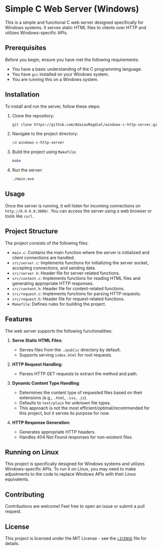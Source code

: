 # Simple C Web Server (Windows)

This is a simple and functional C web server designed specifically for Windows systems. It serves static HTML files to clients over HTTP and utilizes Windows-specific APIs.

## Prerequisites

Before you begin, ensure you have met the following requirements:

- You have a basic understanding of the C programming language.
- You have `gcc` installed on your Windows system.
- You are running this on a Windows system.

## Installation

To install and run the server, follow these steps:

1. Clone the repository:

   ```bash
   git clone https://github.com/AdaiasMagdiel/windows-c-http-server.git
   ```

2. Navigate to the project directory:

   ```bash
   cd windows-c-http-server
   ```

3. Build the project using `Makefile`:

   ```bash
   make
   ```

4. Run the server:

   ```bash
   ./main.exe
   ```

## Usage

Once the server is running, it will listen for incoming connections on `http://0.0.0.0:3000/`. You can access the server using a web browser or tools like `curl`.

## Project Structure

The project consists of the following files:

- `main.c`: Contains the main function where the server is initialized and client connections are handled.
- `src/server.c`: Implements functions for initializing the server socket, accepting connections, and sending data.
- `src/server.h`: Header file for server-related functions.
- `src/content.c`: Implements functions for reading HTML files and generating appropriate HTTP responses.
- `src/content.h`: Header file for content-related functions.
- `src/request.c`: Implements functions for parsing HTTP requests.
- `src/request.h`: Header file for request-related functions.
- `Makefile`: Defines rules for building the project.

## Features

The web server supports the following functionalities:

1. **Serve Static HTML Files**: 
   - Serves files from the `./public` directory by default.
   - Supports serving `index.html` for root requests.

2. **HTTP Request Handling**:
   - Parses HTTP GET requests to extract the method and path.

3. **Dynamic Content Type Handling**:
   - Determines the content type of requested files based on their extensions (e.g., `.html`, `.css`, `.js`).
   - Defaults to `text/plain` for unknown file types.
   - This approach is not the most efficient/optimal/recommended for this project, but it serves its purpose for now.

4. **HTTP Response Generation**:
   - Generates appropriate HTTP headers.
   - Handles 404 Not Found responses for non-existent files.

## Running on Linux

This project is specifically designed for Windows systems and utilizes Windows-specific APIs. To run it on Linux, you may need to make adjustments to the code to replace Windows APIs with their Linux equivalents.

## Contributing

Contributions are welcome! Feel free to open an issue or submit a pull request.

## License

This project is licensed under the MIT License - see the [`LICENSE`](LICENSE) file for details.
